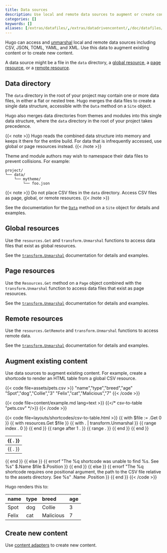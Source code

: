 ```yaml
---
title: Data sources
description: Use local and remote data sources to augment or create content.
categories: []
keywords: []
aliases: [/extras/datafiles/,/extras/datadrivencontent/,/doc/datafiles/,/templates/data-templates/]
---
```


Hugo can access and [unmarshal](g) local and remote data sources including CSV, JSON, TOML, YAML, and XML. Use this data to augment existing content or to create new content.

A data source might be a file in the `data` directory, a [global resource](g), a [page resource](g), or a [remote resource](g).

## Data directory

The `data` directory in the root of your project may contain one or more data files, in either a flat or nested tree. Hugo merges the data files to create a single data structure, accessible with the `Data` method on a `Site` object.

Hugo also merges data directories from themes and modules into this single data structure, where the `data` directory in the root of your project takes precedence.

{{< note >}}
Hugo reads the combined data structure into memory and keeps it there for the entire build. For data that is infrequently accessed, use global or page resources instead.
{{< /note >}}

Theme and module authors may wish to namespace their data files to prevent collisions. For example:

```text
project/
└── data/
    └── mytheme/
        └── foo.json
```

{{< note >}}
Do not place CSV files in the `data` directory. Access CSV files as page, global, or remote resources.
{{< /note >}}

See the documentation for the [`Data`] method on a `Site` object for details and examples.

[`Data`]: /methods/site/data/

## Global resources

Use the `resources.Get` and `transform.Unmarshal` functions to access data files that exist as global resources.

See the [`transform.Unmarshal`](/functions/transform/unmarshal/#global-resource) documentation for details and examples.

## Page resources

Use the `Resources.Get` method on a `Page` object combined with the `transform.Unmarshal` function to access data files that exist as page resources.

See the [`transform.Unmarshal`](/functions/transform/unmarshal/#page-resource) documentation for details and examples.

## Remote resources

Use the `resources.GetRemote` and `transform.Unmarshal` functions to access remote data.

See the [`transform.Unmarshal`](/functions/transform/unmarshal/#remote-resource) documentation for details and examples.

## Augment existing content

Use data sources to augment existing content. For example, create a shortcode to render an HTML table from a global CSV resource.

{{< code file=assets/pets.csv >}}
"name","type","breed","age"
"Spot","dog","Collie","3"
"Felix","cat","Malicious","7"
{{< /code >}}

{{< code file=content/example.md lang=text >}}
{{</* csv-to-table "pets.csv" */>}}
{{< /code >}}

{{< code file=layouts/shortcodes/csv-to-table.html >}}
{{ with $file := .Get 0 }}
  {{ with resources.Get $file }}
    {{ with . | transform.Unmarshal }}
      <table>
        <thead>
          <tr>
            {{ range index . 0 }}
              <th>{{ . }}</th>
            {{ end }}
          </tr>
        </thead>
        <tbody>
          {{ range after 1 . }}
            <tr>
              {{ range . }}
                <td>{{ . }}</td>
              {{ end }}
            </tr>
          {{ end }}
        </tbody>
      </table>
    {{ end }}
  {{ else }}
    {{ errorf "The %q shortcode was unable to find %s. See %s" $.Name $file $.Position }}
  {{ end }}
{{ else }}
  {{ errorf "The %q shortcode requires one positional argument, the path to the CSV file relative to the assets directory. See %s" .Name .Position }}
{{ end }}
{{< /code >}}

Hugo renders this to:

name|type|breed|age
:--|:--|:--|:--
Spot|dog|Collie|3
Felix|cat|Malicious|7

## Create new content

Use [content adapters] to create new content.

[content adapters]: /content-management/content-adapters/
